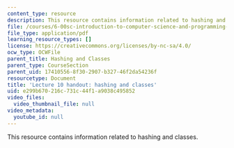 ```yaml
---
content_type: resource
description: This resource contains information related to hashing and classes.
file: /courses/6-00sc-introduction-to-computer-science-and-programming-spring-2011/e299b670216c731c44f1a9038c495852_MIT6_00SCS11_lec10.pdf
file_type: application/pdf
learning_resource_types: []
license: https://creativecommons.org/licenses/by-nc-sa/4.0/
ocw_type: OCWFile
parent_title: Hashing and Classes
parent_type: CourseSection
parent_uid: 17410556-8f30-2907-b327-46f2da54236f
resourcetype: Document
title: 'Lecture 10 handout: hashing and classes'
uid: e299b670-216c-731c-44f1-a9038c495852
video_files:
  video_thumbnail_file: null
video_metadata:
  youtube_id: null
---
```

This resource contains information related to hashing and classes.